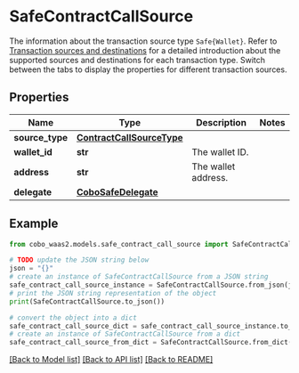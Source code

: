 # SafeContractCallSource

The information about the transaction source type `Safe{Wallet}`. Refer to [Transaction sources and destinations](/v2/guides/transactions/sources-and-destinations) for a detailed introduction about the supported sources and destinations for each transaction type.  Switch between the tabs to display the properties for different transaction sources. 

## Properties

Name | Type | Description | Notes
------------ | ------------- | ------------- | -------------
**source_type** | [**ContractCallSourceType**](ContractCallSourceType.md) |  | 
**wallet_id** | **str** | The wallet ID. | 
**address** | **str** | The wallet address. | 
**delegate** | [**CoboSafeDelegate**](CoboSafeDelegate.md) |  | 

## Example

```python
from cobo_waas2.models.safe_contract_call_source import SafeContractCallSource

# TODO update the JSON string below
json = "{}"
# create an instance of SafeContractCallSource from a JSON string
safe_contract_call_source_instance = SafeContractCallSource.from_json(json)
# print the JSON string representation of the object
print(SafeContractCallSource.to_json())

# convert the object into a dict
safe_contract_call_source_dict = safe_contract_call_source_instance.to_dict()
# create an instance of SafeContractCallSource from a dict
safe_contract_call_source_from_dict = SafeContractCallSource.from_dict(safe_contract_call_source_dict)
```
[[Back to Model list]](../README.md#documentation-for-models) [[Back to API list]](../README.md#documentation-for-api-endpoints) [[Back to README]](../README.md)


